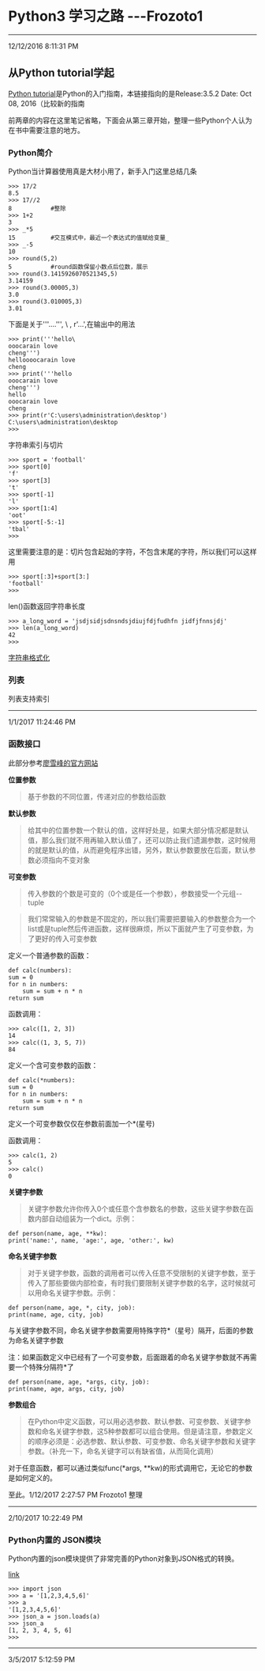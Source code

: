 # Python3 学习之路   ---Frozoto1
---
12/12/2016 8:11:31 PM 
## 从Python tutorial学起 ##
[Python tutorial](http://www.pythondoc.com/pythontutorial3)是Python的入门指南，本链接指向的是Release:3.5.2 Date:	Oct 08, 2016（比较新的指南

前两章的内容在这里笔记省略，下面会从第三章开始，整理一些Python个人认为在书中需要注意的地方。	

### Python简介 ###
Python当计算器使用真是大材小用了，新手入门这里总结几条


	>>> 17/2
	8.5			
	>>> 17//2
	8			#整除
	>>> 1+2
	3
	>>> _*5
	15			#交互模式中，最近一个表达式的值赋给变量_ 
	>>> _-5
	10
	>>> round(5,2)
	5			#round函数保留小数点后位数，展示
	>>> round(3.1415926070521345,5)
	3.14159
	>>> round(3.00005,3)
	3.0
	>>> round(3.010005,3)
	3.01
下面是关于'''....''', \ , r'...',在输出中的用法	

   
	>>> print('''hello\
	ooocarain love
	cheng''')
	helloooocarain love
	cheng
	>>> print('''hello
	ooocarain love
	cheng''')
	hello
	ooocarain love
	cheng
	>>> print(r'C:\users\administration\desktop')
	C:\users\administration\desktop
	>>> 

字符串索引与切片

	
	>>> sport = 'football'
	>>> sport[0]
	'f'
	>>> sport[3]
	't'
	>>> sport[-1]
	'l'
	>>> sport[1:4]
	'oot'
	>>> sport[-5:-1]
	'tbal'
	>>> 

这里需要注意的是：切片包含起始的字符，不包含末尾的字符，所以我们可以这样用

	>>> sport[:3]+sport[3:]
	'football'
	>>> 

len()函数返回字符串长度

	>>> a_long_word = 'jsdjsidjsdnsndsjdiujfdjfudhfn jidfjfnnsjdj'
	>>> len(a_long_word)
	42
	>>> 
[字符串格式化](https://docs.python.org/3/library/stdtypes.html#str.format)
### 列表 ###
列表支持索引		

---
1/1/2017 11:24:46 PM 

### 函数接口 ###

此部分参考[廖雪峰的官方网站](http://www.liaoxuefeng.com/wiki/0014316089557264a6b348958f449949df42a6d3a2e542c000/001431752945034eb82ac80a3e64b9bb4929b16eeed1eb9000)

**位置参数**	
>基于参数的不同位置，传递对应的参数给函数
>	

**默认参数**
>给其中的位置参数一个默认的值，这样好处是，如果大部分情况都是默认值，那么我们就不用再输入默认值了，还可以防止我们遗漏参数，这时候用的就是默认的值，从而避免程序出错，另外，默认参数要放在后面，默认参数必须指向不变对象

**可变参数**
> 传入参数的个数是可变的（0个或是任一个参数），参数接受一个元组--tuple


> 我们常常输入的参数是不固定的，所以我们需要把要输入的参数整合为一个list或是tuple然后传进函数，这样很麻烦，所以下面就产生了可变参数，为了更好的传入可变参数

定义一个普通参数的函数：		

	def calc(numbers):
    sum = 0
    for n in numbers:
        sum = sum + n * n
    return sum
函数调用：

	>>> calc([1, 2, 3])
	14
	>>> calc((1, 3, 5, 7))
	84
定义一个含可变参数的函数：	

	def calc(*numbers):
    sum = 0
    for n in numbers:
        sum = sum + n * n
    return sum
定义一个可变参数仅仅在参数前面加一个*(星号)		

函数调用：	

	>>> calc(1, 2)
	5
	>>> calc()
	0
**关键字参数**	
> 关键字参数允许你传入0个或任意个含参数名的参数，这些关键字参数在函数内部自动组装为一个dict。示例：

    def person(name, age, **kw):
    print('name:', name, 'age:', age, 'other:', kw)

**命名关键字参数**
> 对于关键字参数，函数的调用者可以传入任意不受限制的关键字参数，至于传入了那些要做内部检查，有时我们要限制关键字参数的名字，这时候就可以用命名关键字参数。示例：

    def person(name, age, *, city, job):
    print(name, age, city, job)

与关键字参数不同，命名关键字参数需要用特殊字符*（星号）隔开，后面的参数为命名关键字参数

注：如果函数定义中已经有了一个可变参数，后面跟着的命名关键字参数就不再需要一个特殊分隔符*了

    def person(name, age, *args, city, job):
    print(name, age, args, city, job)

**参数组合**	
> 在Python中定义函数，可以用必选参数、默认参数、可变参数、关键字参数和命名关键字参数，这5种参数都可以组合使用。但是请注意，参数定义的顺序必须是：必选参数、默认参数、可变参数、命名关键字参数和关键字参数。（补充一下，命名关键字可以有缺省值，从而简化调用）


对于任意函数，都可以通过类似func(*args, **kw)的形式调用它，无论它的参数是如何定义的。	

至此。1/12/2017 2:27:57 PM Frozoto1 整理

---		

2/10/2017 10:22:49 PM 

### Python内置的 JSON模块 ###

Python内置的json模块提供了非常完善的Python对象到JSON格式的转换。

[link](http://www.liaoxuefeng.com/wiki/0014316089557264a6b348958f449949df42a6d3a2e542c000/00143192607210600a668b5112e4a979dd20e4661cc9c97000)

	>>> import json 
    >>> a = '[1,2,3,4,5,6]'
    >>> a
    '[1,2,3,4,5,6]'
    >>> json_a = json.loads(a)
    >>> json_a
    [1, 2, 3, 4, 5, 6]
    >>> 

---
3/5/2017 5:12:59 PM 





